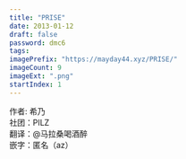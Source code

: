 ```yaml
---
title: "PRISE"
date: 2013-01-12
draft: false
password: dmc6
tags: 
imagePrefix: "https://mayday44.xyz/PRISE/"  
imageCount: 9
imageExt: ".png" 
startIndex: 1
---
```

作者: 希乃  
社团：PILZ  
翻译：@马拉桑喝酒醉  
嵌字：匿名（az）  